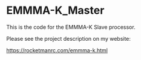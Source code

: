 # EMMMA-K_Master
This is the code for the EMMMA-K Slave processor.

Please see the project description on my website:

https://rocketmanrc.com/emmma-k.html
